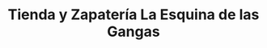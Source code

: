 ---
title: "Tienda y Zapatería La Esquina de las Gangas"
url: /siquirres/tienda-y-zapateria-la-esquina-de-las-gangas/
shop: zapatos
---